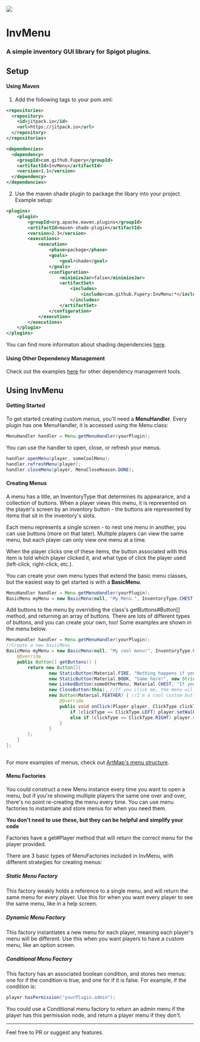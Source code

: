 [![](https://jitpack.io/v/Fupery/InvMenu.svg)](https://jitpack.io/#Fupery/InvMenu)

# InvMenu
### A simple inventory GUI library for Spigot plugins.

## Setup
#### Using Maven
1. Add the following tags to your pom.xml:
```xml
<repositories>
  <repository>
    <id>jitpack.io</id>
    <url>https://jitpack.io</url>
  </repository>
</repositories>

<dependencies>  
  <dependency>
    <groupId>com.github.Fupery</groupId>
    <artifactId>InvMenu</artifactId>
    <version>1.1</version>
  </dependency>
</dependencies>
```
2. Use the maven shade plugin to package the libary into your project.
Example setup:
```xml
<plugins>
    <plugin>
        <groupId>org.apache.maven.plugins</groupId>
        <artifactId>maven-shade-plugin</artifactId>
        <version>2.3</version>
        <executions>
            <execution>
                <phase>package</phase>
                <goals>
                    <goal>shade</goal>
                </goals>
                <configuration>
                    <minimizeJar>false</minimizeJar>
                    <artifactSet>
                        <includes>
                            <include>com.github.Fupery:InvMenu:*</include>
                        </includes>
                    </artifactSet>
                </configuration>
            </execution>
        </executions>
    </plugin>
</plugins>
```
You can find more informaton about shading dependencies [here](https://maven.apache.org/plugins/maven-shade-plugin/).

#### Using Other Dependency Management
Check out the examples [here](https://jitpack.io/#Fupery/InvMenu/1.2) for other dependency management tools.


## Using InvMenu
#### Getting Started
To get started creating custom menus, you'll need a **MenuHandler**. Every plugin has one MenuHandler, it is accessed using the Menu class:
```Java
MenuHandler handler = Menu.getMenuHandler(yourPlugin);
```
You can use the handler to open, close, or refresh your menus.
```Java
handler.openMenu(player, someCoolMenu);
handler.refreshMenu(player);
handler.closeMenu(player, MenuCloseReason.DONE);
```

#### Creating Menus
A menu has a title, an InventoryType that determines its appearance, and a collection of buttons. 
When a player views this menu, it is represented on the player's screen by an inventory button -
the buttons are represented by items that sit in the inventory's slots. 


Each menu represents a single screen - to nest one menu in another, you can use buttons (more on that later). 
Multiple players can view the same menu, but each player can only view one menu at a time.


When the player clicks one of these items, the button associated with this item is told which player clicked it, 
and what type of click the player used (left-click, right-click, etc.).

You can create your own menu types that extend the basic menu classes, but the easiest way to get started is with a **BasicMenu**.
```Java
MenuHandler handler = Menu.getMenuHandler(yourPlugin);
BasicMenu myMenu = new BasicMenu(null, "My Menu.", InventoryType.CHEST);
```

Add buttons to the menu by overriding the class's getButtons#Button[] method, and returning an array of buttons.
There are lots of different types of buttons, and you can create your own, too! Some examples are shown in the menu below.
```Java
MenuHandler handler = Menu.getMenuHandler(yourPlugin);
//Create a new basicMenu
BasicMenu myMenu = new BasicMenu(null, "My cool menu!", InventoryType.CHEST) {
    @Override
    public Button[] getButtons() {
        return new Button[]{
                new StaticButton(Material.FIRE, "Nothing happens if you click me!"),
                new StaticButton(Material.BOOK, "Same here!", new String[]{"Whoah", "more", "lines", "of", "text!"}),
                new LinkedButton(someOtherMenu, Material.CHEST, "If you click me, another menu will open!"),
                new CloseButton(this), //If you click me, the menu will close!
                new Button(Material.FEATHER) { //I'm a cool custom button!
                    @Override
                    public void onClick(Player player, ClickType clickType) {
                        if (clickType == ClickType.LEFT) player.setWalkSpeed(10000);
                        else if (clickType == ClickType.RIGHT) player.setWalkSpeed(1);
                    }
                }
        };
    }
};
 
````
For more examples of menus, check out [ArtMap's menu structure](https://github.com/Fupery/ArtMap/tree/master/src/main/java/me/Fupery/ArtMap/Menu/HelpMenu).

#### Menu Factories
You could construct a new Menu instance every time you want to open a menu, but if you're 
showing multiple players the same one over and over, there's no point re-creating the menu every time. 
You can use menu factories to instantiate and store menus for when you need them.

__You don't need to use these, but they can be helpful and simplify your code__

Factories have a get#Player method that will return the correct menu for the player provided.

There are 3 basic types of MenuFactories included in InvMenu, with different strategies for creating menus:
##### Static Menu Factory
This factory weakly holds a reference to a single menu, and will return the same menu for every player.
Use this for when you want every player to see the same menu, like in a help screen.
##### Dynamic Menu Factory
This factory instantiates a new menu for each player, meaning each player's menu will be different.
Use this when you want players to have a custom menu, like an option screen.
##### Conditional Menu Factory
This factory has an associated boolean condition, and stores two menus: one for if the condition is true, and one for if
it is false. For example, if the condition is:
```Java
player.hasPermission("yourPlugin.admin");
```
You could use a Conditional menu factory to return an admin menu if the player has this permission node, and return a player menu if they don't.

---

Feel free to PR or suggest any features.
